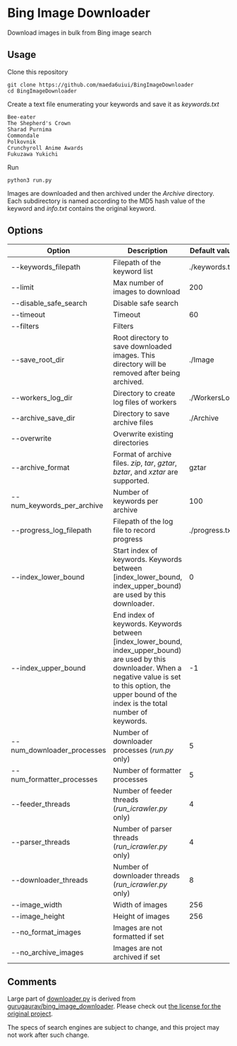 # Bing Image Downloader

Download images in bulk from Bing image search

## Usage

Clone this repository

```shell
git clone https://github.com/maeda6uiui/BingImageDownloader
cd BingImageDownloader
```

Create a text file enumerating your keywords and save it as *keywords.txt*

```
Bee-eater
The Shepherd's Crown
Sharad Purnima
Commondale
Polkovnik
Crunchyroll Anime Awards
Fukuzawa Yukichi
```

Run

```shell
python3 run.py
```

Images are downloaded and then archived under the *Archive* directory. Each subdirectory is named according to the MD5 hash value of the keyword and *info.txt* contains the original keyword.

## Options

| Option                     | Description                                                  | Default value  |
| -------------------------- | ------------------------------------------------------------ | -------------- |
| --keywords_filepath        | Filepath of the keyword list                                 | ./keywords.txt |
| --limit                    | Max number of images to download                             | 200            |
| --disable_safe_search      | Disable safe search                                          |                |
| --timeout                  | Timeout                                                      | 60             |
| --filters                  | Filters                                                      |                |
| --save_root_dir            | Root directory to save downloaded images. This directory will be removed after being archived. | ./Image        |
| --workers_log_dir          | Directory to create log files of workers                     | ./WorkersLog   |
| --archive_save_dir         | Directory to save archive files                              | ./Archive      |
| --overwrite                | Overwrite existing directories                               |                |
| --archive_format           | Format of archive files. *zip*, *tar*, *gztar*, *bztar*, and *xztar* are supported. | gztar          |
| --num_keywords_per_archive | Number of keywords per archive                               | 100            |
| --progress_log_filepath    | Filepath of the log file to record progress                  | ./progress.txt |
| --index_lower_bound        | Start index of keywords. Keywords between [index_lower_bound, index_upper_bound) are used by this downloader. | 0              |
| --index_upper_bound        | End index of keywords. Keywords between [index_lower_bound, index_upper_bound) are used by this downloader. When a negative value is set to this option, the upper bound of the index is the total number of keywords. | -1             |
| --num_downloader_processes | Number of downloader processes (*run.py* only)               | 5              |
| --num_formatter_processes  | Number of formatter processes                                | 5              |
| --feeder_threads           | Number of feeder threads (*run_icrawler.py* only)            | 4              |
| --parser_threads           | Number of parser threads (*run_icrawler.py* only)            | 4              |
| --downloader_threads       | Number of downloader threads (*run_icrawler.py* only)        | 8              |
| --image_width              | Width of images                                              | 256            |
| --image_height             | Height of images                                             | 256            |
| --no_format_images         | Images are not formatted if set                              |                |
| --no_archive_images        | Images are not archived if set                               |                |

## Comments

Large part of [downloader.py](./downloader.py) is derived from [gurugaurav/bing_image_downloader](https://github.com/gurugaurav/bing_image_downloader). Please check out [the license for the original project](https://github.com/gurugaurav/bing_image_downloader/blob/master/LICENSE).

The specs of search engines are subject to change, and this project may not work after such change.

